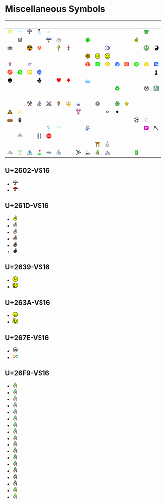 # Miscellaneous Symbols

| &#x2003; | &#x2003; | &#x2003; | &#x2003; | &#x2003; | &#x2003; | &#x2003; | &#x2003; | &#x2003; | &#x2003; | &#x2003; | &#x2003; | &#x2003; | &#x2003; | &#x2003; | &#x2003; |
| :---: | :---: | :---: | :---: | :---: | :---: | :---: | :---: | :---: | :---: | :---: | :---: | :---: | :---: | :---: | :---: |
| <a href="U+2600-VS16_black_sun_with_rays.svg" title="Black sun with rays"><img src="U+2600-VS16_black_sun_with_rays.svg" x="0" y="0" width="18" height="18"/></a>| <a href="U+2601-VS16_cloud.svg" title="Cloud"><img src="U+2601-VS16_cloud.svg" x="0" y="0" width="18" height="18"/></a>| <a href="#u2602-vs16" title="Umbrella"><img src="U+2602-VS16_umbrella.svg" x="0" y="0" width="18" height="18"/></a>| <a href="U+2603-VS16_snowman.svg" title="Snowman"><img src="U+2603-VS16_snowman.svg" x="0" y="0" width="18" height="18"/></a>| <a href="U+2604-VS16_comet.svg" title="Comet"><img src="U+2604-VS16_comet.svg" x="0" y="0" width="18" height="18"/></a>| &#160; | &#160; | &#160; | &#160; | &#160; | &#160; | &#160; | &#160; | &#160; | <a href="U+260E-VS16_black_telephone.svg" title="Black telephone"><img src="U+260E-VS16_black_telephone.svg" x="0" y="0" width="18" height="18"/></a>| &#160; |
| &#160; | <a href="U+2611-VS16_ballot_box_with_check.svg" title="Ballot box with check"><img src="U+2611-VS16_ballot_box_with_check.svg" x="0" y="0" width="18" height="18"/></a>| &#160; | &#160; | <a href="U+2614_umbrella_with_rain_drops.svg" title="Umbrella with rain drops"><img src="U+2614_umbrella_with_rain_drops.svg" x="0" y="0" width="18" height="18"/></a>| <a href="U+2615_hot_beverage.svg" title="Hot beverage"><img src="U+2615_hot_beverage.svg" x="0" y="0" width="18" height="18"/></a>| &#160; | &#160; | <a href="U+2618-VS16_shamrock.svg" title="Shamrock"><img src="U+2618-VS16_shamrock.svg" x="0" y="0" width="18" height="18"/></a>| &#160; | &#160; | &#160; | &#160; | <a href="#u261d-vs16" title="White up pointing index"><img src="U+261D-VS16_white_up_pointing_index.svg" x="0" y="0" width="18" height="18"/></a>| &#160; | &#160; |
| <a href="U+2620-VS16_skull_and_crossbones.svg" title="Skull and crossbones"><img src="U+2620-VS16_skull_and_crossbones.svg" x="0" y="0" width="18" height="18"/></a>| &#160; | <a href="U+2622-VS16_radioactive_sign.svg" title="Radioactive sign"><img src="U+2622-VS16_radioactive_sign.svg" x="0" y="0" width="18" height="18"/></a>| <a href="U+2623-VS16_biohazard_sign.svg" title="Biohazard sign"><img src="U+2623-VS16_biohazard_sign.svg" x="0" y="0" width="18" height="18"/></a>| &#160; | <a href="U+2625-VS16_ankh.svg" title="Ankh"><img src="U+2625-VS16_ankh.svg" x="0" y="0" width="18" height="18"/></a>| <a href="U+2626-VS16_orthodox_cross.svg" title="Orthodox cross"><img src="U+2626-VS16_orthodox_cross.svg" x="0" y="0" width="18" height="18"/></a>| &#160; | &#160; | &#160; | <a href="U+262A-VS16_star_and_crescent.svg" title="Star and crescent"><img src="U+262A-VS16_star_and_crescent.svg" x="0" y="0" width="18" height="18"/></a>| &#160; | &#160; | &#160; | <a href="U+262E-VS16_peace_symbol.svg" title="Peace symbol"><img src="U+262E-VS16_peace_symbol.svg" x="0" y="0" width="18" height="18"/></a>| <a href="U+262F-VS16_yin_yang.svg" title="Yin yang"><img src="U+262F-VS16_yin_yang.svg" x="0" y="0" width="18" height="18"/></a>|
| &#160; | &#160; | &#160; | &#160; | &#160; | &#160; | &#160; | &#160; | <a href="U+2638-VS16_wheel_of_dharma.svg" title="Wheel of dharma"><img src="U+2638-VS16_wheel_of_dharma.svg" x="0" y="0" width="18" height="18"/></a>| <a href="#u2639-vs16" title="White frowning face"><img src="U+2639-VS16_white_frowning_face.svg" x="0" y="0" width="18" height="18"/></a>| <a href="#u263a-vs16" title="White smiling face"><img src="U+263A-VS16_white_smiling_face.svg" x="0" y="0" width="18" height="18"/></a>| &#160; | &#160; | &#160; | &#160; | &#160; |
| <a href="U+2640-VS16_female_sign.svg" title="Female sign"><img src="U+2640-VS16_female_sign.svg" x="0" y="0" width="18" height="18"/></a>| &#160; | <a href="U+2642-VS16_male_sign.svg" title="Male sign"><img src="U+2642-VS16_male_sign.svg" x="0" y="0" width="18" height="18"/></a>| &#160; | &#160; | &#160; | &#160; | &#160; | <a href="U+2648_aries.svg" title="Aries"><img src="U+2648_aries.svg" x="0" y="0" width="18" height="18"/></a>| <a href="U+2649_taurus.svg" title="Taurus"><img src="U+2649_taurus.svg" x="0" y="0" width="18" height="18"/></a>| <a href="U+264A_gemini.svg" title="Gemini"><img src="U+264A_gemini.svg" x="0" y="0" width="18" height="18"/></a>| <a href="U+264B_cancer.svg" title="Cancer"><img src="U+264B_cancer.svg" x="0" y="0" width="18" height="18"/></a>| <a href="U+264C_leo.svg" title="Leo"><img src="U+264C_leo.svg" x="0" y="0" width="18" height="18"/></a>| <a href="U+264D_virgo.svg" title="Virgo"><img src="U+264D_virgo.svg" x="0" y="0" width="18" height="18"/></a>| <a href="U+264E_libra.svg" title="Libra"><img src="U+264E_libra.svg" x="0" y="0" width="18" height="18"/></a>| <a href="U+264F_scorpius.svg" title="Scorpius"><img src="U+264F_scorpius.svg" x="0" y="0" width="18" height="18"/></a>|
| <a href="U+2650_sagittarius.svg" title="Sagittarius"><img src="U+2650_sagittarius.svg" x="0" y="0" width="18" height="18"/></a>| <a href="U+2651_capricorn.svg" title="Capricorn"><img src="U+2651_capricorn.svg" x="0" y="0" width="18" height="18"/></a>| <a href="U+2652_aquarius.svg" title="Aquarius"><img src="U+2652_aquarius.svg" x="0" y="0" width="18" height="18"/></a>| <a href="U+2653_pisces.svg" title="Pisces"><img src="U+2653_pisces.svg" x="0" y="0" width="18" height="18"/></a>| &#160; | &#160; | &#160; | &#160; | &#160; | &#160; | &#160; | &#160; | &#160; | &#160; | &#160; | <a href="U+265F-VS16_black_chess_pawn.svg" title="Black chess pawn"><img src="U+265F-VS16_black_chess_pawn.svg" x="0" y="0" width="18" height="18"/></a>|
| <a href="U+2660-VS16_black_spade_suit.svg" title="Black spade suit"><img src="U+2660-VS16_black_spade_suit.svg" x="0" y="0" width="18" height="18"/></a>| &#160; | &#160; | <a href="U+2663-VS16_black_club_suit.svg" title="Black club suit"><img src="U+2663-VS16_black_club_suit.svg" x="0" y="0" width="18" height="18"/></a>| &#160; | <a href="U+2665-VS16_black_heart_suit.svg" title="Black heart suit"><img src="U+2665-VS16_black_heart_suit.svg" x="0" y="0" width="18" height="18"/></a>| <a href="U+2666-VS16_black_diamond_suit.svg" title="Black diamond suit"><img src="U+2666-VS16_black_diamond_suit.svg" x="0" y="0" width="18" height="18"/></a>| &#160; | <a href="U+2668-VS16_hot_springs.svg" title="Hot springs"><img src="U+2668-VS16_hot_springs.svg" x="0" y="0" width="18" height="18"/></a>| &#160; | &#160; | &#160; | &#160; | &#160; | &#160; | &#160; |
| &#160; | &#160; | &#160; | &#160; | &#160; | &#160; | &#160; | &#160; | &#160; | &#160; | &#160; | <a href="U+267B-VS16_black_universal_recycling_symbol.svg" title="Black universal recycling symbol"><img src="U+267B-VS16_black_universal_recycling_symbol.svg" x="0" y="0" width="18" height="18"/></a>| &#160; | &#160; | <a href="#u267e-vs16" title="Permanent paper sign"><img src="U+267E-VS16_permanent_paper_sign.svg" x="0" y="0" width="18" height="18"/></a>| <a href="U+267F_wheelchair_symbol.svg" title="Wheelchair symbol"><img src="U+267F_wheelchair_symbol.svg" x="0" y="0" width="18" height="18"/></a>|
| &#160; | &#160; | &#160; | &#160; | &#160; | &#160; | &#160; | &#160; | &#160; | &#160; | &#160; | &#160; | &#160; | &#160; | &#160; | &#160; |
| &#160; | &#160; | <a href="U+2692-VS16_hammer_and_pick.svg" title="Hammer and pick"><img src="U+2692-VS16_hammer_and_pick.svg" x="0" y="0" width="18" height="18"/></a>| <a href="U+2693_anchor.svg" title="Anchor"><img src="U+2693_anchor.svg" x="0" y="0" width="18" height="18"/></a>| <a href="U+2694-VS16_crossed_swords.svg" title="Crossed swords"><img src="U+2694-VS16_crossed_swords.svg" x="0" y="0" width="18" height="18"/></a>| <a href="U+2695-VS16_staff_of_aesculapius.svg" title="Staff of AEsculapius"><img src="U+2695-VS16_staff_of_aesculapius.svg" x="0" y="0" width="18" height="18"/></a>| <a href="U+2696-VS16_scales.svg" title="Scales"><img src="U+2696-VS16_scales.svg" x="0" y="0" width="18" height="18"/></a>| <a href="U+2697-VS16_alembic.svg" title="Alembic"><img src="U+2697-VS16_alembic.svg" x="0" y="0" width="18" height="18"/></a>| &#160; | <a href="U+2699-VS16_gear.svg" title="Gear"><img src="U+2699-VS16_gear.svg" x="0" y="0" width="18" height="18"/></a>| &#160; | <a href="U+269B-VS16_atom_symbol.svg" title="Atom symbol"><img src="U+269B-VS16_atom_symbol.svg" x="0" y="0" width="18" height="18"/></a>| <a href="U+269C-VS16_fleur-de-lis.svg" title="Fleur-de-lis"><img src="U+269C-VS16_fleur-de-lis.svg" x="0" y="0" width="18" height="18"/></a>| &#160; | &#160; | &#160; |
| <a href="U+26A0-VS16_warning_sign.svg" title="Warning sign"><img src="U+26A0-VS16_warning_sign.svg" x="0" y="0" width="18" height="18"/></a>| <a href="U+26A1_high_voltage_sign.svg" title="High voltage sign"><img src="U+26A1_high_voltage_sign.svg" x="0" y="0" width="18" height="18"/></a>| &#160; | &#160; | &#160; | &#160; | &#160; | <a href="U+26A7-VS16_male_with_stroke_and_male_and_female_sign.svg" title="Male with stroke and male and female sign"><img src="U+26A7-VS16_male_with_stroke_and_male_and_female_sign.svg" x="0" y="0" width="18" height="18"/></a>| &#160; | &#160; | <a href="U+26AA_medium_white_circle.svg" title="Medium white circle"><img src="U+26AA_medium_white_circle.svg" x="0" y="0" width="18" height="18"/></a>| <a href="U+26AB_medium_black_circle.svg" title="Medium black circle"><img src="U+26AB_medium_black_circle.svg" x="0" y="0" width="18" height="18"/></a>| &#160; | &#160; | &#160; | &#160; |
| <a href="U+26B0-VS16_coffin.svg" title="Coffin"><img src="U+26B0-VS16_coffin.svg" x="0" y="0" width="18" height="18"/></a>| <a href="U+26B1-VS16_funeral_urn.svg" title="Funeral urn"><img src="U+26B1-VS16_funeral_urn.svg" x="0" y="0" width="18" height="18"/></a>| &#160; | &#160; | &#160; | &#160; | &#160; | &#160; | &#160; | &#160; | &#160; | &#160; | &#160; | <a href="U+26BD_soccer_ball.svg" title="Soccer ball"><img src="U+26BD_soccer_ball.svg" x="0" y="0" width="18" height="18"/></a>| <a href="U+26BE_baseball.svg" title="Baseball"><img src="U+26BE_baseball.svg" x="0" y="0" width="18" height="18"/></a>| &#160; |
| &#160; | &#160; | &#160; | &#160; | <a href="U+26C4_snowman_without_snow.svg" title="Snowman without snow"><img src="U+26C4_snowman_without_snow.svg" x="0" y="0" width="18" height="18"/></a>| <a href="U+26C5_sun_behind_cloud.svg" title="Sun behind cloud"><img src="U+26C5_sun_behind_cloud.svg" x="0" y="0" width="18" height="18"/></a>| &#160; | &#160; | <a href="U+26C8-VS16_thunder_cloud_and_rain.svg" title="Thunder cloud and rain"><img src="U+26C8-VS16_thunder_cloud_and_rain.svg" x="0" y="0" width="18" height="18"/></a>| &#160; | &#160; | &#160; | &#160; | &#160; | <a href="U+26CE_ophiuchus.svg" title="Ophiuchus"><img src="U+26CE_ophiuchus.svg" x="0" y="0" width="18" height="18"/></a>| <a href="U+26CF-VS16_pick.svg" title="Pick"><img src="U+26CF-VS16_pick.svg" x="0" y="0" width="18" height="18"/></a>|
| &#160; | <a href="U+26D1-VS16_helmet_with_white_cross.svg" title="Helmet with white cross"><img src="U+26D1-VS16_helmet_with_white_cross.svg" x="0" y="0" width="18" height="18"/></a>| &#160; | <a href="U+26D3-VS16_chains.svg" title="Chains"><img src="U+26D3-VS16_chains.svg" x="0" y="0" width="18" height="18"/></a>| <a href="U+26D4_no_entry.svg" title="No entry"><img src="U+26D4_no_entry.svg" x="0" y="0" width="18" height="18"/></a>| &#160; | &#160; | &#160; | &#160; | &#160; | &#160; | &#160; | &#160; | &#160; | &#160; | &#160; |
| &#160; | &#160; | &#160; | &#160; | &#160; | &#160; | &#160; | &#160; | &#160; | <a href="U+26E9-VS16_shinto_shrine.svg" title="Shinto shrine"><img src="U+26E9-VS16_shinto_shrine.svg" x="0" y="0" width="18" height="18"/></a>| <a href="U+26EA_church.svg" title="Church"><img src="U+26EA_church.svg" x="0" y="0" width="18" height="18"/></a>| &#160; | &#160; | &#160; | &#160; | &#160; |
| <a href="U+26F0-VS16_mountain.svg" title="Mountain"><img src="U+26F0-VS16_mountain.svg" x="0" y="0" width="18" height="18"/></a>| <a href="U+26F1-VS16_umbrella_on_ground.svg" title="Umbrella on ground"><img src="U+26F1-VS16_umbrella_on_ground.svg" x="0" y="0" width="18" height="18"/></a>| <a href="U+26F2_fountain.svg" title="Fountain"><img src="U+26F2_fountain.svg" x="0" y="0" width="18" height="18"/></a>| <a href="U+26F3_flag_in_hole.svg" title="Flag in hole"><img src="U+26F3_flag_in_hole.svg" x="0" y="0" width="18" height="18"/></a>| <a href="U+26F4-VS16_ferry.svg" title="Ferry"><img src="U+26F4-VS16_ferry.svg" x="0" y="0" width="18" height="18"/></a>| <a href="U+26F5_sailboat.svg" title="Sailboat"><img src="U+26F5_sailboat.svg" x="0" y="0" width="18" height="18"/></a>| &#160; | <a href="U+26F7-VS16_skier.svg" title="Skier"><img src="U+26F7-VS16_skier.svg" x="0" y="0" width="18" height="18"/></a>| <a href="U+26F8-VS16_ice_skate.svg" title="Ice skate"><img src="U+26F8-VS16_ice_skate.svg" x="0" y="0" width="18" height="18"/></a>| <a href="#u26f9-vs16" title="Person with ball"><img src="U+26F9-VS16_person_with_ball.svg" x="0" y="0" width="18" height="18"/></a>| <a href="U+26FA_tent.svg" title="Tent"><img src="U+26FA_tent.svg" x="0" y="0" width="18" height="18"/></a>| &#160; | &#160; | <a href="U+26FD_fuel_pump.svg" title="Fuel pump"><img src="U+26FD_fuel_pump.svg" x="0" y="0" width="18" height="18"/></a>|



## U+2602-VS16

- <a href="U+2602-VS16_umbrella.svg" title="Umbrella"><img src="U+2602-VS16_umbrella.svg" x="0" y="0" width="18" height="18"/></a>
- <a href="U+2602-VS16-ZWJ-U+1F7E5_red_umbrella.svg" title="Red umbrella"><img src="U+2602-VS16-ZWJ-U+1F7E5_red_umbrella.svg" x="0" y="0" width="18" height="18"/></a>

## U+261D-VS16

- <a href="U+261D-VS16_white_up_pointing_index.svg" title="White up pointing index"><img src="U+261D-VS16_white_up_pointing_index.svg" x="0" y="0" width="18" height="18"/></a>
- <a href="U+261D-U+1F3FB_white_up_pointing_index_light_skin_tone.svg" title="White up pointing index, light skin tone"><img src="U+261D-U+1F3FB_white_up_pointing_index_light_skin_tone.svg" x="0" y="0" width="18" height="18"/></a>
- <a href="U+261D-U+1F3FC_white_up_pointing_index_medium-light_skin_tone.svg" title="White up pointing index, medium-light skin tone"><img src="U+261D-U+1F3FC_white_up_pointing_index_medium-light_skin_tone.svg" x="0" y="0" width="18" height="18"/></a>
- <a href="U+261D-U+1F3FD_white_up_pointing_index_medium_skin_tone.svg" title="White up pointing index, medium skin tone"><img src="U+261D-U+1F3FD_white_up_pointing_index_medium_skin_tone.svg" x="0" y="0" width="18" height="18"/></a>
- <a href="U+261D-U+1F3FE_white_up_pointing_index_medium-dark_skin_tone.svg" title="White up pointing index, medium-dark skin tone"><img src="U+261D-U+1F3FE_white_up_pointing_index_medium-dark_skin_tone.svg" x="0" y="0" width="18" height="18"/></a>
- <a href="U+261D-U+1F3FF_white_up_pointing_index_dark_skin_tone.svg" title="White up pointing index, dark skin tone"><img src="U+261D-U+1F3FF_white_up_pointing_index_dark_skin_tone.svg" x="0" y="0" width="18" height="18"/></a>

## U+2639-VS16

- <a href="U+2639-VS16_white_frowning_face.svg" title="White frowning face"><img src="U+2639-VS16_white_frowning_face.svg" x="0" y="0" width="18" height="18"/></a>
- <a href="U+2639-VS16-ZWJ-U+1F44E_frowning_face_giving_thumbs_down.svg" title="Frowning face giving thumbs down"><img src="U+2639-VS16-ZWJ-U+1F44E_frowning_face_giving_thumbs_down.svg" x="0" y="0" width="18" height="18"/></a>

## U+263A-VS16

- <a href="U+263A-VS16_white_smiling_face.svg" title="White smiling face"><img src="U+263A-VS16_white_smiling_face.svg" x="0" y="0" width="18" height="18"/></a>
- <a href="U+263A-VS16-ZWJ-U+1F44D_smiling_face_giving_thumbs_up.svg" title="Thumbs up smiley"><img src="U+263A-VS16-ZWJ-U+1F44D_smiling_face_giving_thumbs_up.svg" x="0" y="0" width="18" height="18"/></a>

## U+267E-VS16

- <a href="U+267E-VS16_permanent_paper_sign.svg" title="Permanent paper sign"><img src="U+267E-VS16_permanent_paper_sign.svg" x="0" y="0" width="18" height="18"/></a>
- <a href="U+267E-VS16-ZWJ-U+1F308_rainbow_infinity_sign.svg" title="Rainbow infinity sign"><img src="U+267E-VS16-ZWJ-U+1F308_rainbow_infinity_sign.svg" x="0" y="0" width="18" height="18"/></a>

## U+26F9-VS16

- <a href="U+26F9-VS16_person_with_ball.svg" title="Person with ball"><img src="U+26F9-VS16_person_with_ball.svg" x="0" y="0" width="18" height="18"/></a>
- <a href="U+26F9-U+1F3FB-ZWJ-U+2640-VS16_woman_bouncing_ball_light_skin_tone.svg" title="Woman bouncing ball, light skin tone"><img src="U+26F9-U+1F3FB-ZWJ-U+2640-VS16_woman_bouncing_ball_light_skin_tone.svg" x="0" y="0" width="18" height="18"/></a>
- <a href="U+26F9-U+1F3FB-ZWJ-U+2642-VS16_man_bouncing_ball_light_skin_tone.svg" title="Man bouncing ball, light skin tone"><img src="U+26F9-U+1F3FB-ZWJ-U+2642-VS16_man_bouncing_ball_light_skin_tone.svg" x="0" y="0" width="18" height="18"/></a>
- <a href="U+26F9-U+1F3FB_person_with_ball_light_skin_tone.svg" title="Person with ball, light skin tone"><img src="U+26F9-U+1F3FB_person_with_ball_light_skin_tone.svg" x="0" y="0" width="18" height="18"/></a>
- <a href="U+26F9-U+1F3FC-ZWJ-U+2640-VS16_woman_bouncing_ball_medium-light_skin_tone.svg" title="Woman bouncing ball, medium-light skin tone"><img src="U+26F9-U+1F3FC-ZWJ-U+2640-VS16_woman_bouncing_ball_medium-light_skin_tone.svg" x="0" y="0" width="18" height="18"/></a>
- <a href="U+26F9-U+1F3FC-ZWJ-U+2642-VS16_man_bouncing_ball_medium-light_skin_tone.svg" title="Man bouncing ball, medium-light skin tone"><img src="U+26F9-U+1F3FC-ZWJ-U+2642-VS16_man_bouncing_ball_medium-light_skin_tone.svg" x="0" y="0" width="18" height="18"/></a>
- <a href="U+26F9-U+1F3FC_person_with_ball_medium-light_skin_tone.svg" title="Person with ball, medium-light skin tone"><img src="U+26F9-U+1F3FC_person_with_ball_medium-light_skin_tone.svg" x="0" y="0" width="18" height="18"/></a>
- <a href="U+26F9-U+1F3FD-ZWJ-U+2640-VS16_woman_bouncing_ball_medium_skin_tone.svg" title="Woman bouncing ball, medium skin tone"><img src="U+26F9-U+1F3FD-ZWJ-U+2640-VS16_woman_bouncing_ball_medium_skin_tone.svg" x="0" y="0" width="18" height="18"/></a>
- <a href="U+26F9-U+1F3FD-ZWJ-U+2642-VS16_man_bouncing_ball_medium_skin_tone.svg" title="Man bouncing ball, medium skin tone"><img src="U+26F9-U+1F3FD-ZWJ-U+2642-VS16_man_bouncing_ball_medium_skin_tone.svg" x="0" y="0" width="18" height="18"/></a>
- <a href="U+26F9-U+1F3FD_person_with_ball_medium_skin_tone.svg" title="Person with ball, medium skin tone"><img src="U+26F9-U+1F3FD_person_with_ball_medium_skin_tone.svg" x="0" y="0" width="18" height="18"/></a>
- <a href="U+26F9-U+1F3FE-ZWJ-U+2640-VS16_woman_bouncing_ball_medium-dark_skin_tone.svg" title="Woman bouncing ball, medium-dark skin tone"><img src="U+26F9-U+1F3FE-ZWJ-U+2640-VS16_woman_bouncing_ball_medium-dark_skin_tone.svg" x="0" y="0" width="18" height="18"/></a>
- <a href="U+26F9-U+1F3FE-ZWJ-U+2642-VS16_man_bouncing_ball_medium-dark_skin_tone.svg" title="Man bouncing ball, medium-dark skin tone"><img src="U+26F9-U+1F3FE-ZWJ-U+2642-VS16_man_bouncing_ball_medium-dark_skin_tone.svg" x="0" y="0" width="18" height="18"/></a>
- <a href="U+26F9-U+1F3FE_person_with_ball_medium-dark_skin_tone.svg" title="Person with ball, medium-dark skin tone"><img src="U+26F9-U+1F3FE_person_with_ball_medium-dark_skin_tone.svg" x="0" y="0" width="18" height="18"/></a>
- <a href="U+26F9-U+1F3FF-ZWJ-U+2640-VS16_woman_bouncing_ball_dark_skin_tone.svg" title="Woman bouncing ball, dark skin tone"><img src="U+26F9-U+1F3FF-ZWJ-U+2640-VS16_woman_bouncing_ball_dark_skin_tone.svg" x="0" y="0" width="18" height="18"/></a>
- <a href="U+26F9-U+1F3FF-ZWJ-U+2642-VS16_man_bouncing_ball_dark_skin_tone.svg" title="Man bouncing ball, dark skin tone"><img src="U+26F9-U+1F3FF-ZWJ-U+2642-VS16_man_bouncing_ball_dark_skin_tone.svg" x="0" y="0" width="18" height="18"/></a>
- <a href="U+26F9-U+1F3FF_person_with_ball_dark_skin_tone.svg" title="Person with ball, dark skin tone"><img src="U+26F9-U+1F3FF_person_with_ball_dark_skin_tone.svg" x="0" y="0" width="18" height="18"/></a>
- <a href="U+26F9-VS16-ZWJ-U+2640-VS16_woman_bouncing_ball.svg" title="Woman bouncing ball"><img src="U+26F9-VS16-ZWJ-U+2640-VS16_woman_bouncing_ball.svg" x="0" y="0" width="18" height="18"/></a>
- <a href="U+26F9-VS16-ZWJ-U+2642-VS16_man_bouncing_ball.svg" title="Man bouncing ball"><img src="U+26F9-VS16-ZWJ-U+2642-VS16_man_bouncing_ball.svg" x="0" y="0" width="18" height="18"/></a>
